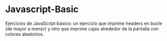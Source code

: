 # Javascript-Basic
Ejercicios de JavaScript básico: un ejercicio que imprime headers en bucle (de mayor a menor) y otro que imprime cajas alrededor de la pantalla con colores aleatorios.
